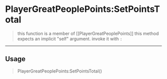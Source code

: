# PlayerGreatPeoplePoints:SetPointsTotal
> this function is a member of [[PlayerGreatPeoplePoints]]
> this method expects an implicit "self" argument. invoke it with `:`
-----
## Usage
> PlayerGreatPeoplePoints:SetPointsTotal()
